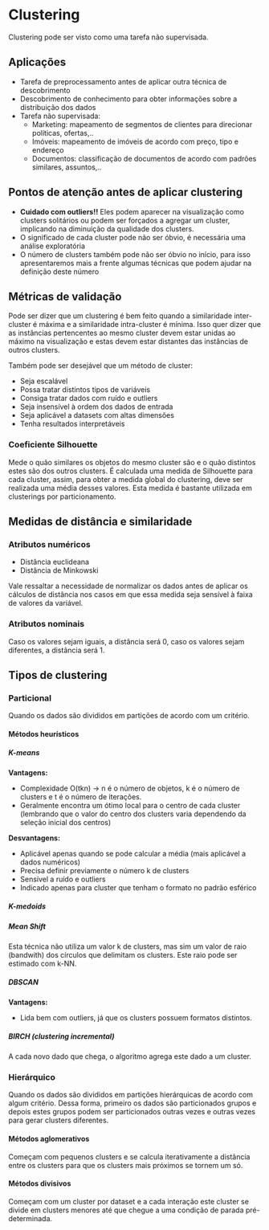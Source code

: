 # Clustering

Clustering pode ser visto como uma tarefa não supervisada.

## Aplicações
- Tarefa de preprocessamento antes de aplicar outra técnica de descobrimento
- Descobrimento de conhecimento para obter informações sobre a distribuição dos dados
- Tarefa não supervisada:
  -  Marketing: mapeamento de segmentos de clientes para direcionar políticas, ofertas,..
  -  Imóveis: mapeamento de imóveis de acordo com preço, tipo e endereço
  -  Documentos: classificação de documentos de acordo com padrões similares, assuntos,..

## Pontos de atenção antes de aplicar clustering
- **Cuidado com outliers!!** Eles podem aparecer na visualização como clusters solitários ou podem ser forçados a agregar um cluster, implicando na diminuição da qualidade dos clusters.
- O significado de cada cluster pode não ser óbvio, é necessária uma análise exploratória
- O número de clusters também pode não ser óbvio no início, para isso apresentaremos mais a frente algumas técnicas que podem ajudar na definição deste número

## Métricas de validação

Pode ser dizer que um clustering é bem feito quando a similaridade inter-cluster é máxima e a similaridade intra-cluster é mínima. Isso quer dizer que as instâncias pertencentes ao mesmo cluster devem estar unidas ao máximo na visualização e estas devem estar distantes das instâncias de outros clusters.

Também pode ser desejável que um método de cluster:
- Seja escalável
- Possa tratar distintos tipos de variáveis
- Consiga tratar dados com ruído e outliers
- Seja insensível à ordem dos dados de entrada
- Seja aplicável a datasets com altas dimensões
- Tenha resultados interpretáveis

### Coeficiente Silhouette
Mede o quão similares os objetos do mesmo cluster são e o quão distintos estes são dos outros clusters. É calculada uma medida de Silhouette para cada cluster, assim, para obter a medida global do clustering, deve ser realizada uma média desses valores. Esta medida é bastante utilizada em clusterings por particionamento.

## Medidas de distância e similaridade

### Atributos numéricos
- Distância euclideana
- Distância de Minkowski

Vale ressaltar a necessidade de normalizar os dados antes de aplicar os cálculos de distância nos casos em que essa medida seja sensível à faixa de valores da variável.

### Atributos nominais
Caso os valores sejam iguais, a distância será 0, caso os valores sejam diferentes, a distância será 1.


## Tipos de clustering
### Particional
Quando os dados são divididos em partições de acordo com um critério.

#### Métodos heurísticos
##### K-means

**Vantagens:** 
- Complexidade O(tkn) -> n é o número de objetos, k é o número de clusters e t é o número de iterações.
- Geralmente encontra um ótimo local para o centro de cada cluster (lembrando que o valor do centro dos clusters varia dependendo da seleção inicial dos centros)

**Desvantagens:**
- Aplicável apenas quando se pode calcular a média (mais aplicável a dados numéricos)
- Precisa definir previamente o número k de clusters
- Sensível a ruído e outliers
- Indicado apenas para cluster que tenham o formato no padrão esférico

##### K-medoids

##### Mean Shift
Esta técnica não utiliza um valor k de clusters, mas sim um valor de raio (bandwith) dos círculos que delimitam os clusters. Este raio pode ser estimado com k-NN.

##### DBSCAN
**Vantagens:**
- Lida bem com outliers, já que os clusters possuem formatos distintos.

##### BIRCH (clustering incremental)
A cada novo dado que chega, o algoritmo agrega este dado a um cluster.

### Hierárquico
Quando os dados são divididos em partições hierárquicas de acordo com algum critério. Dessa forma, primeiro os dados são particionados grupos e depois estes grupos podem ser particionados outras vezes e outras vezes para gerar clusters diferentes.
 
#### Métodos aglomerativos
Começam com pequenos clusters e se calcula iterativamente a distância entre os clusters para que os clusters mais próximos se tornem um só.

#### Métodos divisivos
Começam com um cluster por dataset e a cada interação este cluster se divide em clusters menores até que chegue a uma condição de parada pré-determinada.
<!-- ### Baseados em densidade
### Baseados em grades
### Baseados em modelos -->

